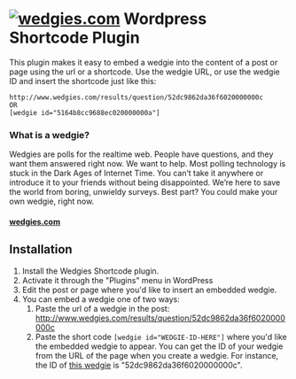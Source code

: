 # [![wedgies.com](https://www.wedgies.com/img/logo_blue.png)](http://wedgies.com/) Wordpress Shortcode Plugin

This plugin makes it easy to embed a wedgie into the content of a post or page using the url or a shortcode. Use the wedgie URL, or use the wedgie ID and insert the shortcode just like this:

```
http://www.wedgies.com/results/question/52dc9862da36f6020000000c
OR
[wedgie id="5164b8cc9688ec020000000a"]
```

### What is a wedgie?

Wedgies are polls for the realtime web.
People have questions, and they want them answered right now. We want to help. Most polling technology is stuck in the Dark Ages of Internet Time. You can’t take it anywhere or introduce it to your friends without being disappointed. We’re here to save the world from boring, unwieldy surveys. Best part? You could make your own wedgie, right now. 

#### [wedgies.com](http://wedgies.com)

## Installation 

1. Install the Wedgies Shortcode plugin.
2. Activate it through the "Plugins" menu in WordPress
3. Edit the post or page where you'd like to insert an embedded wedgie.
4. You can embed a wedgie one of two ways:
    1. Paste the url of a wedgie in the post: http://www.wedgies.com/results/question/52dc9862da36f6020000000c
    2. Paste the short code `[wedgie id="WEDGIE-ID-HERE"]` where you'd like the embedded wedgie to appear. You can get the ID of your wedgie from the URL of the page when you create a wedgie. For instance, the ID of [this wedgie](http://www.wedgies.com/results/question/52dc9862da36f6020000000c) is "52dc9862da36f6020000000c".